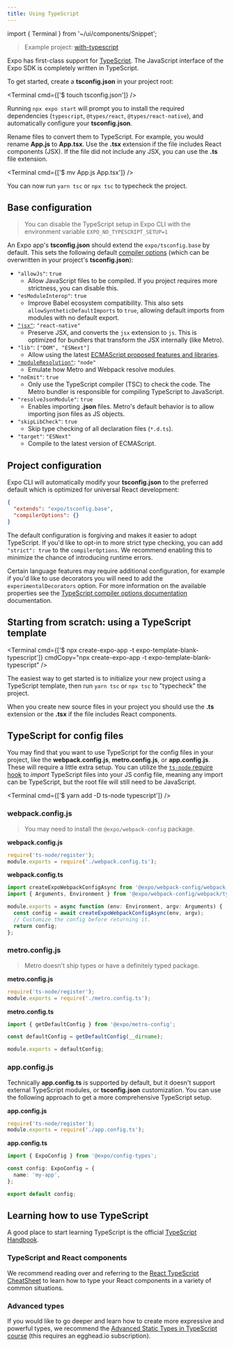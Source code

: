 ```yaml
---
title: Using TypeScript
---
```


import { Terminal } from '~/ui/components/Snippet';

> Example project: [with-typescript](https://github.com/expo/examples/tree/master/with-typescript)

Expo has first-class support for [TypeScript](https://www.typescriptlang.org/). The JavaScript interface of the Expo SDK is completely written in TypeScript.

To get started, create a **tsconfig.json** in your project root:

<Terminal cmd={['$ touch tsconfig.json']} />

Running `npx expo start` will prompt you to install the required dependencies (`typescript`, `@types/react`, `@types/react-native`), and automatically configure your **tsconfig.json**.

Rename files to convert them to TypeScript. For example, you would rename **App.js** to **App.tsx**. Use the **.tsx** extension if the file includes React components (JSX). If the file did not include any JSX, you can use the **.ts** file extension.

<Terminal cmd={['$ mv App.js App.tsx']} />

You can now run `yarn tsc` or `npx tsc` to typecheck the project.

## Base configuration

> You can disable the TypeScript setup in Expo CLI with the environment variable `EXPO_NO_TYPESCRIPT_SETUP=1`

An Expo app's **tsconfig.json** should extend the `expo/tsconfig.base` by default. This sets the following default [compiler options][tsc-compileroptions] (which can be overwritten in your project's **tsconfig.json**):

- `"allowJs"`: `true`
  - Allow JavaScript files to be compiled. If you project requires more strictness, you can disable this.
- `"esModuleInterop"`: `true`
  - Improve Babel ecosystem compatibility. This also sets `allowSyntheticDefaultImports` to `true`, allowing default imports from modules with no default export.
- [`"jsx"`][tsc-jsx]: `"react-native"`
  - Preserve JSX, and converts the `jsx` extension to `js`. This is optimized for bundlers that transform the JSX internally (like Metro).
- `"lib"`: `["DOM", "ESNext"]`
  - Allow using the latest [ECMAScript proposed features and libraries](https://github.com/tc39/proposals).
- [`"moduleResolution"`][tsc-moduleresolution]: `"node"`
  - Emulate how Metro and Webpack resolve modules.
- `"noEmit"`: `true`
  - Only use the TypeScript compiler (TSC) to check the code. The Metro bundler is responsible for compiling TypeScript to JavaScript.
- `"resolveJsonModule"`: `true`
  - Enables importing **.json** files. Metro's default behavior is to allow importing json files as JS objects.
- `"skipLibCheck"`: `true`
  - Skip type checking of all declaration files (`*.d.ts`).
- `"target"`: `"ESNext"`
  - Compile to the latest version of ECMAScript.

[tsc-jsx]: https://www.typescriptlang.org/docs/handbook/jsx.html
[tsc-compileroptions]: https://www.typescriptlang.org/docs/handbook/compiler-options.html
[tsc-moduleresolution]: https://www.typescriptlang.org/docs/handbook/module-resolution.html

## Project configuration

Expo CLI will automatically modify your **tsconfig.json** to the preferred default which is optimized for universal React development:

```json
{
  "extends": "expo/tsconfig.base",
  "compilerOptions": {}
}
```

The default configuration is forgiving and makes it easier to adopt TypeScript. If you'd like to opt-in to more strict type checking, you can add `"strict": true` to the `compilerOptions`. We recommend enabling this to minimize the chance of introducing runtime errors.

Certain language features may require additional configuration, for example if you'd like to use decorators you will need to add the `experimentalDecorators` option. For more information on the available properties see the [TypeScript compiler options documentation](https://www.typescriptlang.org/docs/handbook/compiler-options.html) documentation.

## Starting from scratch: using a TypeScript template

<Terminal cmd={['$ npx create-expo-app -t expo-template-blank-typescript']} cmdCopy="npx create-expo-app -t expo-template-blank-typescript" />

The easiest way to get started is to initialize your new project using a TypeScript template, then run `yarn tsc` or `npx tsc` to "typecheck" the project.

When you create new source files in your project you should use the **.ts** extension or the **.tsx** if the file includes React components.

## TypeScript for config files

You may find that you want to use TypeScript for the config files in your project, like the **webpack.config.js**, **metro.config.js**, or **app.config.js**. These will require a little extra setup. You can utilize the [`ts-node` require hook](https://github.com/TypeStrong/ts-node#programmatic) to _import_ TypeScript files into your JS config file, meaning any import can be TypeScript, but the root file will still need to be JavaScript.

<Terminal cmd={['$ yarn add -D ts-node typescript']} />

### webpack.config.js

> You may need to install the `@expo/webpack-config` package.

**webpack.config.js**

```js
require('ts-node/register');
module.exports = require('./webpack.config.ts');
```

**webpack.config.ts**

```ts
import createExpoWebpackConfigAsync from '@expo/webpack-config/webpack';
import { Arguments, Environment } from '@expo/webpack-config/webpack/types';

module.exports = async function (env: Environment, argv: Arguments) {
  const config = await createExpoWebpackConfigAsync(env, argv);
  // Customize the config before returning it.
  return config;
};
```

### metro.config.js

> Metro doesn't ship types or have a definitely typed package.

**metro.config.js**

```js
require('ts-node/register');
module.exports = require('./metro.config.ts');
```

**metro.config.ts**

```ts
import { getDefaultConfig } from '@expo/metro-config';

const defaultConfig = getDefaultConfig(__dirname);

module.exports = defaultConfig;
```

### app.config.js

Technically **app.config.ts** is supported by default, but it doesn't support external TypeScript modules, or **tsconfig.json** customization. You can use the following approach to get a more comprehensive TypeScript setup.

**app.config.js**

```js
require('ts-node/register');
module.exports = require('./app.config.ts');
```

**app.config.ts**

```ts
import { ExpoConfig } from '@expo/config-types';

const config: ExpoConfig = {
  name: 'my-app',
};

export default config;
```

## Learning how to use TypeScript

A good place to start learning TypeScript is the official [TypeScript Handbook](https://www.typescriptlang.org/docs/handbook/basic-types.html).

### TypeScript and React components

We recommend reading over and referring to the [React TypeScript CheatSheet](https://github.com/typescript-cheatsheets/react) to learn how to type your React components in a variety of common situations.

### Advanced types

If you would like to go deeper and learn how to create more expressive and powerful types, we recommend the [Advanced Static Types in TypeScript course](https://egghead.io/courses/advanced-static-types-in-typescript) (this requires an egghead.io subscription).

